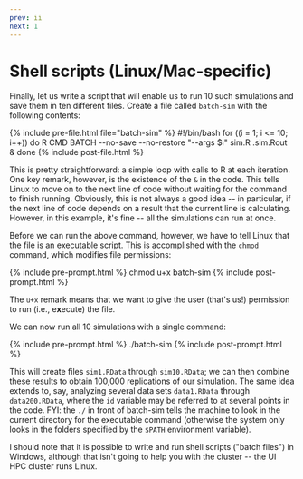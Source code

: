 ```yaml
---
prev: ii
next: 1
---
```


# Shell scripts (Linux/Mac-specific)

Finally, let us write a script that will enable us to run 10 such simulations and save them in ten different files.  Create a file called `batch-sim` with the following contents:

{% include pre-file.html file="batch-sim" %}
#!/bin/bash
for ((i = 1; i <= 10; i++))
do
  R CMD BATCH --no-save --no-restore "--args $i" sim.R .sim.Rout &
done
{% include post-file.html %}

This is pretty straightforward: a simple loop with calls to R at each iteration.  One key remark, however, is the existence of the `&` in the code.  This tells Linux to move on to the next line of code without waiting for the command to finish running.  Obviously, this is not always a good idea -- in particular, if the next line of code depends on a result that the current line is calculating.  However, in this example, it's fine -- all the simulations can run at once.

Before we can run the above command, however, we have to tell Linux that the file is an executable script.  This is accomplished with the `chmod` command, which modifies file permissions:

{% include pre-prompt.html %}
chmod u+x batch-sim
{% include post-prompt.html %}

The `u+x` remark means that we want to give the user (that's us!) permission to run (i.e., e**x**ecute) the file.

We can now run all 10 simulations with a single command:

{% include pre-prompt.html %}
./batch-sim
{% include post-prompt.html %}

This will create files `sim1.RData` through `sim10.RData`; we can then combine these results to obtain 100,000 replications of our simulation.  The same idea extends to, say, analyzing several data sets `data1.RData` through `data200.RData`, where the `id` variable may be referred to at several points in the code.  FYI: the `./` in front of batch-sim tells the machine to look in the current directory for the executable command (otherwise the system only looks in the folders specified by the `$PATH` environment variable).

I should note that it is possible to write and run shell scripts ("batch files") in Windows, although that isn't going to help you with the cluster -- the UI HPC cluster runs Linux.
